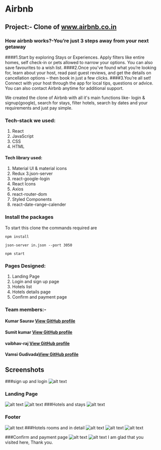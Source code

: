 # Airbnb
## Project:- Clone of www.airbnb.co.in
### How airbnb works?-You’re just 3 steps away from your next getaway
####1.Start by exploring Stays or Experiences. Apply filters like entire homes, self check-in or pets allowed to narrow your options. You can also save favourites to a wish list.
####2.Once you’ve found what you’re looking for, learn about your host, read past guest reviews, and get the details on cancellation options – then book in just a few clicks.
####3.You’re all set! Connect with your host through the app for local tips, questions or advice. You can also contact Airbnb anytime for additional support.

We created the clone of Airbnb with all it's main functions like- login & signup(google), search for stays, filter hotels, search by dates and your requirements and just pay simple.

### Tech-stack we used:
1. React 
2. JavaScript
3. CSS
4. HTML

#### Tech library used:
1. Material UI & material icons
2. Redux
3.json-server
4. react-google-login
5. React Icons
6. Axios
7. react-router-dom
8. Styled Components
9. react-date-range-calender

### Install the packages
To start this clone the commands required are
```
npm install
```
```
json-server in.json --port 3050
```
```
npm start
```

### Pages Designed:
1. Landing Page
2. Login and sign up page
3. Hotels list
4. Hotels details page
5. Confirm and payment page

### Team members:-
#### Kumar Saurav [View GitHub profile](https://https://github.com/ks-1007)
#### Sumit kumar [View GitHub profile](https://github.com/samy721)
#### vaibhav-raj [View GitHub profile](https://github.com/vaibhav-raj)
#### Vamsi Gudivada[View GitHub profile](https://github.com/vamsinagendra2)

## Screenshots
###sign up and login
![alt text](https://github.com/ks-1007/Airbnb-clone/blob/main/airbnb/public/2.png?raw=true)
### Landing Page
![alt text](https://github.com/ks-1007/Airbnb-clone/blob/main/airbnb/public/1.png?raw=true)
![alt text](https://github.com/ks-1007/Airbnb-clone/blob/main/airbnb/public/3.png?raw=true)
###Hotels and stays
![alt text](https://github.com/ks-1007/Airbnb-clone/blob/main/airbnb/public/5.png?raw=true)
### Footer
![alt text](https://github.com/ks-1007/Airbnb-clone/blob/main/airbnb/public/4.png?raw=true)
###Hotels rooms and in detail
![alt text](https://github.com/ks-1007/Airbnb-clone/blob/main/airbnb/public/6.png?raw=true)
![alt text](https://github.com/ks-1007/Airbnb-clone/blob/main/airbnb/public/7.png?raw=true)
![alt text](https://github.com/ks-1007/Airbnb-clone/blob/main/airbnb/public/8.png?raw=true)

###Confirm and payment page
![alt text](https://github.com/ks-1007/Airbnb-clone/blob/main/airbnb/public/9.png?raw=true)
![alt text](https://github.com/ks-1007/Airbnb-clone/blob/main/airbnb/public/10.png?raw=true)
I am glad that you visited here, Thank you.
